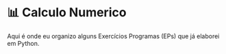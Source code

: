 # :bar_chart: Calculo Numerico
 Aqui é onde eu organizo alguns Exercícios Programas (EPs) que já elaborei em Python.
